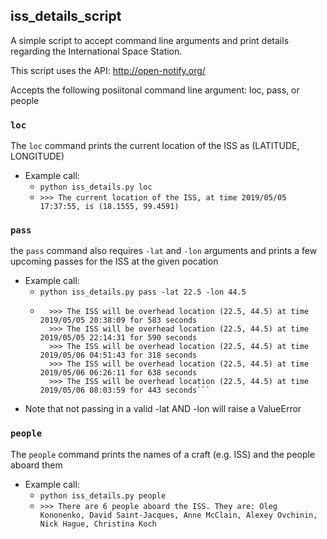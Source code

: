## iss_details_script


A simple script to accept command line arguments and print details regarding the International Space Station.

This script uses the API: http://open-notify.org/

Accepts the following posiitonal command line argument: loc, pass, or people


### `loc`
The `loc` command prints the current location of the ISS as (LATITUDE, LONGITUDE)
* Example call:
    * `python iss_details.py loc`
    * `>>> The current location of the ISS, at time 2019/05/05 17:37:55, is (18.1555, 99.4591)`


### `pass`
the `pass` command also requires `-lat` and `-lon` arguments and prints a few upcoming passes for the ISS at the given pocation
* Example call:
    * `python iss_details.py pass -lat 22.5 -lon 44.5`
    * ```>>> There are 5 upcoming passes for location (22.5, 44.5):
        >>> The ISS will be overhead location (22.5, 44.5) at time 2019/05/05 20:38:09 for 583 seconds
        >>> The ISS will be overhead location (22.5, 44.5) at time 2019/05/05 22:14:31 for 590 seconds
        >>> The ISS will be overhead location (22.5, 44.5) at time 2019/05/06 04:51:43 for 318 seconds
        >>> The ISS will be overhead location (22.5, 44.5) at time 2019/05/06 06:26:11 for 638 seconds
        >>> The ISS will be overhead location (22.5, 44.5) at time 2019/05/06 08:03:59 for 443 seconds```
* Note that not passing in a valid -lat AND -lon will raise a ValueError


### `people`
The `people` command prints the names of a craft (e.g. ISS) and the people aboard them
* Example call:
    * `python iss_details.py people`
    * `>>> There are 6 people aboard the ISS. They are: Oleg Kononenko, David Saint-Jacques, Anne McClain, Alexey Ovchinin, Nick Hague, Christina Koch`
